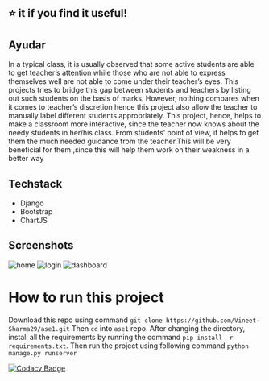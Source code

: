 ## :star: it if you find it useful!

## Ayudar
In a typical class, it is usually observed that some active students are
able to get teacher’s attention while those who are not able to express
themselves well are not able to come under their teacher’s eyes.
This projects tries to bridge this gap between students and teachers
by listing out such students on the basis of marks. However, nothing
compares when it comes to teacher’s discretion hence this project also
allow the teacher to manually label different students appropriately.
This project, hence, helps to make a classroom more interactive, since
the teacher now knows about the needy students in her/his class. From
students’ point of view, it helps to get them the much needed guidance
from the teacher.This will be very beneficial for them ,since this will
help them work on their weakness in a better way

## Techstack
- Django
- Bootstrap
- ChartJS

## Screenshots
![home](https://github.com/Vineet-Sharma29/Ayudar-Class-Performance-Analyzer/blob/master/docs/1.png)
![login](https://github.com/Vineet-Sharma29/Ayudar-Class-Performance-Analyzer/blob/master/docs/2.png)
![dashboard](https://github.com/Vineet-Sharma29/Ayudar-Class-Performance-Analyzer/blob/master/docs/3.png)


# How to run this project
Download this repo using command ``` git clone https://github.com/Vineet-Sharma29/ase1.git ```
Then ```cd``` into ```ase1``` repo.
After changing the directory, install all the requirements by running the command ```pip install -r requirements.txt```. Then run the project using following command ```python manage.py runserver```


[![Codacy Badge](https://api.codacy.com/project/badge/Grade/b0f48cb6f3cd471f9c3b93e99d0119a4)](https://www.codacy.com/app/vineet.s17/ase1?utm_source=github.com&amp;utm_medium=referral&amp;utm_content=Vineet-Sharma29/ase1&amp;utm_campaign=Badge_Grade)
